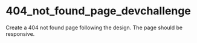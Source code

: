 # 404_not_found_page_devchallenge
 Create a 404 not found page following the design. The page should be responsive.
